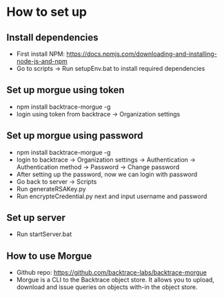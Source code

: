 # How to set up
## Install dependencies
- First install NPM: https://docs.npmjs.com/downloading-and-installing-node-js-and-npm
- Go to scripts -> Run setupEnv.bat to install required dependencies

## Set up morgue using token
- npm install backtrace-morgue -g
- login using token from backtrace -> Organization settings

## Set up morgue using password
- npm install backtrace-morgue -g
- login to backtrace -> Organization settings -> Authentication -> Authentication method -> Password -> Change password
- After setting up the password, now we can login with password
- Go back to server -> Scripts
- Run generateRSAKey.py
- Run encrypteCredential.py next and input username and password

## Set up server
- Run startServer.bat

## How to use Morgue
- Github repo: https://github.com/backtrace-labs/backtrace-morgue
- Morgue is a CLI to the Backtrace object store. It allows you to upload, download and issue queries on objects with-in the object store.